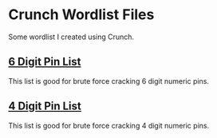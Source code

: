 # Crunch Wordlist Files

Some wordlist I created using Crunch. 

## [6 Digit Pin List](https://github.com/LinuxPhreak/crunch-wordlist/blob/master/6-digit-pin-list.txt)
This list is good for brute force cracking 6 digit numeric pins.

## [4 Digit Pin List](https://github.com/LinuxPhreak/crunch-wordlist/blob/master/4-digit-pin-list.txt)
This list is good for brute force cracking 4 digit numeric pins.